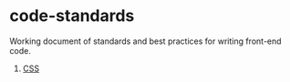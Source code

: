# code-standards

Working document of standards and best practices for writing front-end code.

1. [CSS](https://github.com/ericbutler555/code-standards/blob/master/css-standards.md)
